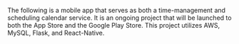 The following is a mobile app that 
serves as both a time-management and scheduling 
calendar service. It is an ongoing project that 
will be launched to both the App Store and the Google Play
Store. This project utilizes AWS, MySQL, Flask, and React-Native.
